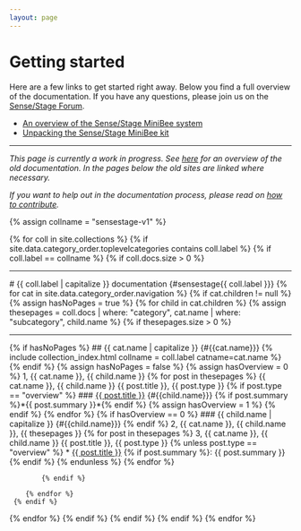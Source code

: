 ```yaml
---
layout: page
---
```




# Getting started

Here are a few links to get started right away. Below you find a full overview of the documentation. If you have any questions, please join us on the [Sense/Stage Forum](https://forum.sensestage.eu).

* [An overview of the Sense/Stage MiniBee system](../minibee/overview-of-the-system)
* [Unpacking the Sense/Stage MiniBee kit](../minibee/getting-started-with-sense-stage)

<hr>

*This page is currently a work in progress. See [here](https://docs.sensestage.eu/old/topic/documentation) for an overview of the old documentation. In the pages below the old sites are linked where necessary.*

*If you want to help out in the documentation process, please read on [how to contribute](general/contributing-to-the-documentation).*


{% assign collname = "sensestage-v1" %}


{% for coll in site.collections %}
{% if site.data.category_order.toplevelcategories contains coll.label %}
{% if coll.label == collname %}
{% if coll.docs.size > 0 %}
<hr>
# {{ coll.label | capitalize }} documentation {#sensestage{{ coll.label }}}
  {% for cat in site.data.category_order.navigation %}
    {% if cat.children != null %}
        {% assign hasNoPages = true %}
        {% for child in cat.children %}
        {% assign thesepages = coll.docs | where: "category", cat.name | where: "subcategory", child.name %}
            {% if thesepages.size > 0 %}
<hr>
                {% if hasNoPages %}
## {{ cat.name | capitalize }} {#{{cat.name}}}
{% include collection_index.html collname = coll.label catname=cat.name %}
                {% endif %}
                {% assign hasNoPages = false %}
                {% assign hasOverview = 0 %}
1, {{ cat.name }}, {{ child.name }}                
                {% for post in thesepages %}
{{ cat.name }}, {{ child.name }}                
{{ post.title }}, {{ post.type }}
                    {% if post.type == "overview" %}
### <a href="{{post.url}}">{{ post.title }}</a> {#{{child.name}}}
{% if post.summary %}*{{ post.summary }}*{% endif %}
                    {% assign hasOverview = 1 %}
                    {% endif %}
                {% endfor %}
                {% if hasOverview == 0 %}
### {{ child.name | capitalize }} {#{{child.name}}}
                {% endif %}
2, {{ cat.name }}, {{ child.name }}, {{ thesepages }}             
                {% for post in thesepages %}
3, {{ cat.name }}, {{ child.name }}                         
{{ post.title }}, {{ post.type }}
                    {% unless post.type == "overview" %}
* <a href="{{post.url}}">{{ post.title }}</a> {% if post.summary %}: {{ post.summary }}  {% endif %}
                    {% endunless %}
                {% endfor %}

            {% endif %}
        
        {% endfor %}
     {% endif %}
  {% endfor %}
{% endif %}
{% endif %}
{% endif %}
{% endfor %}
